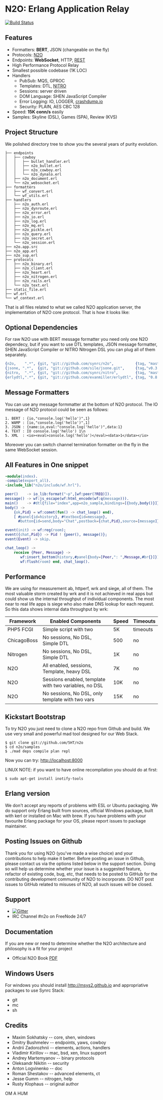 N2O: Erlang Application Relay
=============================

[![Build Status](https://travis-ci.org/synrc/n2o.svg?branch=master)](https://travis-ci.org/synrc/n2o)

Features
--------

* Formatters: **BERT**, JSON (changeable on the fly)
* Protocols: [N2O](http://5ht.co/n2o.htm)
* Endpoints: **WebSocket**, HTTP, [REST](http://synrc.github.io/rest)
* High Performance Protocol Relay
* Smallest possible codebase (1K LOC)
* Handlers
  * PubSub: MQS, GPROC
  * Templates: DTL, [NITRO](http://synrc.github.io/nitro)
  * Sessions: server driven
  * DOM Language: SHEN JavaScript Compiler
  * Error Logging: IO, LOGGER, [crashdump.io](http://crashdump.io)
  * Security: PLAIN, AES CBC 128
* Speed: **15K** **conn/s** easily
* Samples: Skyline (DSL), Games (SPA), Review (KVS)

Project Structure
-----------------

We polished directory tree to show you the several years of purity evolution.

```
├── endpoints
│   ├── cowboy
│   │   ├── bullet_handler.erl
│   │   ├── n2o_bullet.erl
│   │   ├── n2o_cowboy.erl
│   │   └── n2o_dynalo.erl
│   ├── n2o_document.erl
│   └── n2o_websocket.erl
├── formatters
│   ├── wf_convert.erl
│   └── wf_utils.erl
├── handlers
│   ├── n2o_auth.erl
│   ├── n2o_dynroute.erl
│   ├── n2o_error.erl
│   ├── n2o_io.erl
│   ├── n2o_log.erl
│   ├── n2o_mq.erl
│   ├── n2o_pickle.erl
│   ├── n2o_query.erl
│   ├── n2o_secret.erl
│   └── n2o_session.erl
├── n2o.app.src
├── n2o_app.erl
├── n2o_sup.erl
├── protocols
│   ├── n2o_binary.erl
│   ├── n2o_client.erl
│   ├── n2o_heart.erl
│   ├── n2o_nitrogen.erl
│   ├── n2o_rails.erl
│   └── n2o_text.erl
├── static_file.erl
├── wf.erl
└── wf_context.erl
```

That is all files related to what we called N2O application server,
the implementation of N2O core protocol. That is how it looks like:



Optional Dependencies
---------------------

For raw N2O use with BERT message formatter you need only one N2O dependecy,
but if you want to use DTL templates, JSON message formatter, SHEN JavaScript Compiler
or NITRO Nitrogen DSL you can plug all of them separately.

```erlang
{n2o,    ".*", {git, "git://github.com/synrc/n2o",          {tag, "master"} }},
{jsone, ".*",  {git, "git://github.com/sile/jsone.git",     {tag,"v0.3.3"}}},
{nitro,  ".*", {git, "git://github.com/synrc/nitro",        {tag, "master"} }},
{erlydtl,".*", {git, "git://github.com/evanmiller/erlydtl", {tag, "0.8.0"}  }},
```

Message Formatters
------------------

You can use any message formmatter at the bottom of N2O protocol.
The IO message of N2O protocol could be seen as follows:

```
1. BERT : {io,"console.log('hello')",1}
2. WAMP : [io,"console.log('hello')",1]
3. JSON : {name:io,eval:"console.log('hello')",data:1}
4. TEXT : IO console.log('hello') 1\n
5. XML  : <io><eval>console.log('hello')</eval><data>1</data></io>
```

Moreover you can switch channel termination formatter on the fly
in the same WebSocket session.

All Features in One snippet
---------------------------

```erlang
-module(index).
-compile(export_all).
-include_lib("n2o/include/wf.hrl").

peer()    -> io_lib:format("~p",[wf:peer(?REQ)]).
message() -> wf:js_escape(wf:html_encode(wf:q(message))).
main()    -> #dtl{file="index",app=n2o_sample,bindings=[{body,body()}]}.
body() ->
    {ok,Pid} = wf:comet(fun() -> chat_loop() end),
    [ #panel{id=history}, #textbox{id=message},
      #button{id=send,body="Chat",postback={chat,Pid},source=[message]} ].

event(init) -> wf:reg(room);
event({chat,Pid}) -> Pid ! {peer(), message()};
event(Event) -> skip.

chat_loop() ->
    receive {Peer, Message} ->
       wf:insert_bottom(history,#panel{body=[Peer,": ",Message,#br{}]}),
       wf:flush(room) end, chat_loop().
```

Performance
-----------

We are using for measurement ab, httperf, wrk and siege, all of them. The most valuable storm
created by wrk and it is not achieved in real apps but could show us the internal throughput
of individual components. The most near to real life apps is siege who also make DNS lookup
for each request. So this data shows internal data throughput by wrk:

| Framework | Enabled Components | Speed | Timeouts |
|-----------|--------------------|-------|----------|
| PHP5 FCGI | Simple script with two <?php print "OK"; ?> | 5K | timeouts |
| ChicagoBoss| No sessions, No DSL, Simple DTL | 500 | no |
| Nitrogen  | No sessions, No DSL, Simple DTL | 1K | no |
| N2O       | All enabled, sessions, Template, heavy DSL | 7K | no |
| N2O       | Sessions enabled, template with two variables, no DSL | 10K | no |
| N2O       | No sessions, No DSL, only template with two vars | 15K | no |

Kickstart Bootstrap
-------------------

To try N2O you just need to clone a N2O repo from Github and build.
We use very small and powerful mad tool designed for our Web Stack.

    $ git clone git://github.com/5HT/n2o
    $ cd n2o/samples
    $ ./mad deps compile plan repl

Now you can try: [http://localhost:8000](http://localhost:8000)

LINUX NOTE: if you want to have online recompilation you should do at first:

    $ sudo apt-get install inotify-tools

Erlang version
--------------

We don't accept any reports of problems with ESL or Ubuntu packaging.
We do support only Erlang built from sources, official Windows package,
built with kerl or installed on Mac with brew. If you have problems
with your favourite Erlang package for your OS, please report issues
to package maintainer.

Posting Issues on Github
-------

Thank you for using N2O (you've made a wise choice) and your contributions
to help make it better. Before posting an issue in Github, please contact
us via the options listed below in the support section. Doing so will
help us determine whether your issue is a suggested feature, refactor
of existing code, bug, etc, that needs to be posted to GitHub for the
contributing development community of N2O to incorporate. DO NOT post
issues to GitHub related to misuses of N2O, all such issues will be closed.

Support
-------
* [![Gitter](https://badges.gitter.im/Join%20Chat.svg)](https://gitter.im/5HT/n2o?utm_source=badge&utm_medium=badge&utm_campaign=pr-badge&utm_content=badge)
* IRC Channel #n2o on FreeNode 24/7

Documentation
-------

If you are new or need to determine whether the N2O architecture
and philosophy is a fit for your project

* Official N2O Book [PDF](https://synrc.com/apps/n2o/doc/book.pdf)

Windows Users
-------------

For windows you should install http://msys2.github.io and
appropriative packages to use Synrc Stack:

* git
* mc
* sh

Credits
-------

* Maxim Sokhatsky -- core, shen, windows
* Dmitry Bushmelev -- endpoints, yaws, cowboy
* Andrii Zadorozhnii -- elements, actions, handlers
* Vladimir Kirillov -- mac, bsd, xen, linux support
* Andrey Martemyanov -- binary protocols
* Oleksandr Nikitin -- security
* Anton Logvinenko -- doc
* Roman Shestakov -- advanced elements, ct
* Jesse Gumm -- nitrogen, help
* Rusty Klophaus -- original author

OM A HUM
